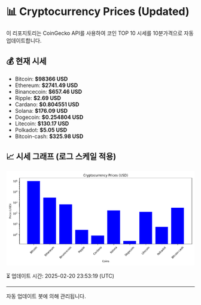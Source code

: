 
# 📊 Cryptocurrency Prices (Updated)

이 리포지토리는 CoinGecko API를 사용하여 코인 TOP 10 시세를 10분가격으로 자동 업데이트합니다.

## 💰 현재 시세
- Bitcoin: **$98366 USD**
- Ethereum: **$2741.49 USD**
- Binancecoin: **$657.46 USD**
- Ripple: **$2.69 USD**
- Cardano: **$0.804551 USD**
- Solana: **$176.09 USD**
- Dogecoin: **$0.254804 USD**
- Litecoin: **$130.17 USD**
- Polkadot: **$5.05 USD**
- Bitcoin-cash: **$325.98 USD**

## 📈 시세 그래프 (로그 스케일 적용)
![Crypto Prices](crypto_prices.png)

⏳ 업데이트 시간: 2025-02-20 23:53:19 (UTC)

---
자동 업데이트 봇에 의해 관리됩니다.
